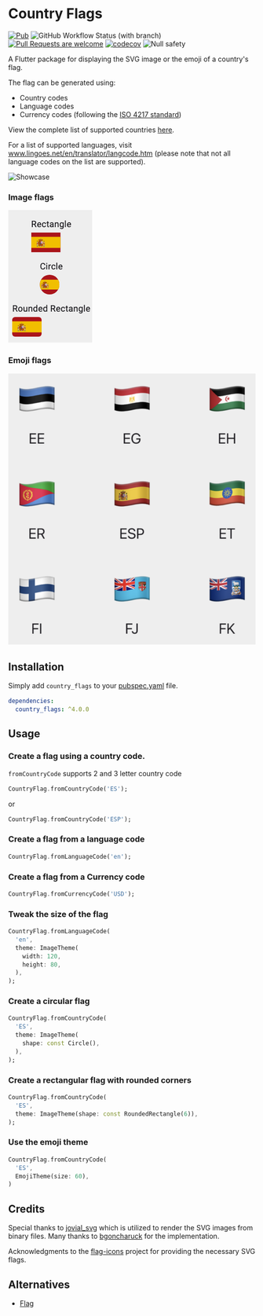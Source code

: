 # Country Flags

[![Pub](https://img.shields.io/pub/v/country_flags.svg)](https://pub.dev/packages/country_flags)
![GitHub Workflow Status (with branch)](https://img.shields.io/github/actions/workflow/status/arturograu/country_flags/main.yaml?branch=main)
[![Pull Requests are welcome](https://img.shields.io/badge/license-MIT-blue)](https://github.com/arturograu/country_flags/blob/master/LICENSE)
[![codecov](https://codecov.io/gh/arturograu/country_flags/branch/main/graph/badge.svg?token=NVFK3CAP1S)](https://codecov.io/gh/arturograu/country_flags)
![Null safety](https://img.shields.io/badge/null%20safety-true-brightgreen)

A Flutter package for displaying the SVG image or the emoji of a country's flag.

The flag can be generated using:

- Country codes
- Language codes
- Currency codes (following the [ISO 4217 standard](https://www.iban.com/currency-codes))

View the complete list of supported countries [here](https://www.iban.com/country-codes).

For a list of supported languages, visit www.lingoes.net/en/translator/langcode.htm (please note that not all language codes on the list are supported).

![Showcase](https://i.imgur.com/quh79th.gif)

### Image flags

![Image flags](country_flag_shapes.png)

### Emoji flags

![Emoji flags](emoji_flags.png)

## Installation

Simply add `country_flags` to your [pubspec.yaml](https://flutter.io/using-packages/) file.

```yml
dependencies:
  country_flags: ^4.0.0
```

## Usage

### Create a flag using a country code.

`fromCountryCode` supports 2 and 3 letter country code

```dart
CountryFlag.fromCountryCode('ES');
```

or

```dart
CountryFlag.fromCountryCode('ESP');
```

### Create a flag from a language code

```dart
CountryFlag.fromLanguageCode('en');
```

### Create a flag from a Currency code

```dart
CountryFlag.fromCurrencyCode('USD');
```

### Tweak the size of the flag

```dart
CountryFlag.fromLanguageCode(
  'en',
  theme: ImageTheme(
    width: 120,
    height: 80,
  ),
);
```

### Create a circular flag

```dart
CountryFlag.fromCountryCode(
  'ES',
  theme: ImageTheme(
    shape: const Circle(),
  ),
);
```

### Create a rectangular flag with rounded corners

```dart
CountryFlag.fromCountryCode(
  'ES',
  theme: ImageTheme(shape: const RoundedRectangle(6)),
);
```

### Use the emoji theme

```dart
CountryFlag.fromCountryCode(
  'ES',
  EmojiTheme(size: 60),
)
```

## Credits

Special thanks to [jovial_svg](https://github.com/zathras/jovial_svg) which is utilized to render the SVG images from binary files.
Many thanks to [bgoncharuck](https://github.com/bgoncharuck) for the implementation.

Acknowledgments to the [flag-icons](https://github.com/lipis/flag-icons) project for providing the necessary SVG flags.

## Alternatives

- [Flag](https://github.com/LunaGao/flag_flutter)
